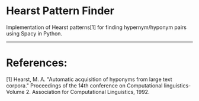 # Hearst Pattern Finder

Implementation of Hearst patterns[1] for finding hypernym/hyponym pairs using Spacy in Python.



---
# References:

[1] Hearst, M. A. "Automatic acquisition of hyponyms from large text corpora." Proceedings of the 14th conference on Computational linguistics-Volume 2. Association for Computational Linguistics, 1992.
